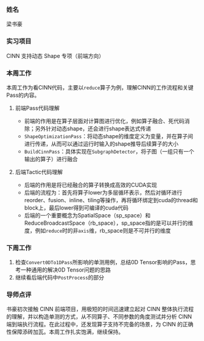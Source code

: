 ### 姓名

梁书豪

### 实习项目

CINN 支持动态 Shape 专项（前端方向）

### 本周工作

本周工作为看CINN代码，主要以`reduce`算子为例，理解CINN的工作流程和关键Pass的内容。

1. 前端Pass代码理解

    * 前端的作用是在算子层面对计算图进行优化，例如算子融合、死代码消除；另外针对动态shape，还会进行shape表达式传递
    * `ShapeOptimizationPass`：将动态shape的维度定义为变量，并在算子间进行传递，从而可以通过运行时输入的shape推导后续算子的大小
    * `BuildCinnPass`：具体实现在`SubgraphDetector`，将子图（一组只有一个输出的算子）进行融合

2. 后端Tactic代码理解

    * 后端的作用是将已经融合的算子转换成高效的CUDA实现
    * 后端的流程为：首先将算子lower为多层循环表示，然后对循环进行reorder、fusion、inline、tiling等操作，再将循环绑定到cuda的thread和block上，最后lower得到可编译的cuda代码
    * 后端的一个重要概念为SpatialSpace（sp_space）和ReduceBroadcastSpace（rb_space），sp_space指的是可以并行的维度，例如`reduce`时的非`axis`维，rb_space则是不可并行的维度


### 下周工作

1. 检查`Convert0DTo1DPass`所影响的单测用例，总结0D Tensor影响的Pass，思考一种通用的解决0D Tensor问题的思路
2. 继续看后端代码中`PostProcess`的部分

### 导师点评

书豪初次接触 CINN 前端项目，用极短的时间迅速建立起对 CINN 整体执行流程的理解，并以构造单测的方式，从不同算子、不同参数的角度测试并分析 CINN 端到端执行流程。在此过程中，还发现算子支持不完备的场景，为 CINN 的正确性保障添砖加瓦。本周工作扎实饱满，继续保持。
